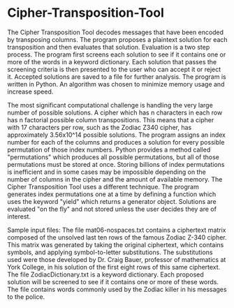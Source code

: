 # Cipher-Transposition-Tool

The Cipher Transposition Tool decodes messages that have been encoded by transposing columns. The program proposes a plaintext solution for each transposition and then evaluates that solution. Evaluation is a two step process. The program first screens each solution to see if it contains one or more of the words in a keyword dictionary. Each solution that passes the screening criteria is then presented to the user who can accept it or reject it. Accepted solutions are saved to a file for further analysis. The program is written in Python. An algorithm was chosen to minimize memory usage and increase speed. 

The most significant computational challenge is handling the very large number of possible solutions. A cipher which has n characters in each row has n factorial possible column transpositions. This means that a cipher with 17 characters per row, such as the Zodiac Z340 cipher, has approximately 3.56x10^14 possible solutions. The program assigns an index number for each of the columns and produces a solution for every possible permutation of those index numbers. Python provides a method called "permutations" which produces all possible permutations, but all of those permutations must be stored at once. Storing billions of index permutations is inefficient and in some cases may be impossible depending on the number of columns in the cipher and the amount of available memory. The Cipher Transposition Tool uses a different technique. The program generates index permutations one at a time by defining a function which uses the keyword "yield" which returns a generator object. Solutions are evaluated "on the fly" and not stored unless the user decides they are of interest.

Sample input files:
The file mat06-nospaces.txt contains a ciphertext matrix composed of the unsolved last ten rows of the famous Zodiac Z-340 cipher. This matrix was generated by taking the original ciphertext, which contains symbols, and applying symbol-to-letter substitutions. The substitutions used were those developed by Dr. Craig Bauer, professor of mathematics at York College, in his solution of the first eight rows of this same ciphertext.
The file ZodiacDictionary.txt is a keyword dictionary. Each proposed solution will be screened to see if it contains one or more of these words. The file contains words commonly used by the Zodiac killer in his messages to the police.
